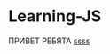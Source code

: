 # Learning-JS


ПРИВЕТ РЕБЯТА
<a href ='https://github.com/Aquariids/Learning-JS/blob/main/app/all/Programming/Basic%20js/1-Variables%20and%20use%20strict.js'> ssss </a>
